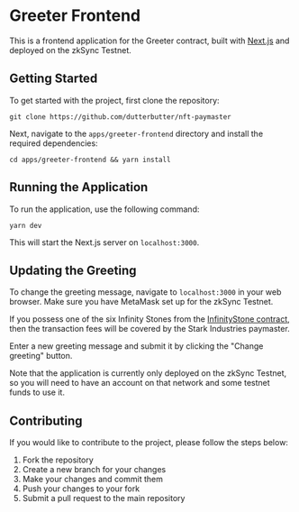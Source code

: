 # Greeter Frontend

This is a frontend application for the Greeter contract, built with [Next.js](https://nextjs.org/) and deployed on the zkSync Testnet.

## Getting Started

To get started with the project, first clone the repository:

```
git clone https://github.com/dutterbutter/nft-paymaster
```

Next, navigate to the `apps/greeter-frontend` directory and install the required dependencies:

```
cd apps/greeter-frontend && yarn install
```

## Running the Application

To run the application, use the following command:

```
yarn dev
```

This will start the Next.js server on `localhost:3000`.

## Updating the Greeting

To change the greeting message, navigate to `localhost:3000` in your web browser. Make sure you have MetaMask set up for the zkSync Testnet.

If you possess one of the six Infinity Stones from the [InfinityStone contract](https://goerli.explorer.zksync.io/address/0x7CDBF2F07F4204Be589888bD480f3761AAE00061), then the transaction fees will be covered by the Stark Industries paymaster.

Enter a new greeting message and submit it by clicking the "Change greeting" button.

Note that the application is currently only deployed on the zkSync Testnet, so you will need to have an account on that network and some testnet funds to use it.

## Contributing

If you would like to contribute to the project, please follow the steps below:

1. Fork the repository
2. Create a new branch for your changes
3. Make your changes and commit them
4. Push your changes to your fork
5. Submit a pull request to the main repository
